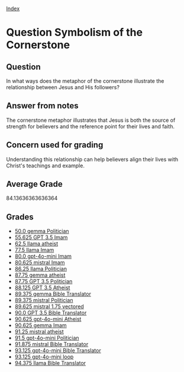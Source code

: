
[Index](../../index.md)
# Question Symbolism of the Cornerstone
## Question
In what ways does the metaphor of the cornerstone illustrate the relationship between Jesus and His followers?

## Answer from notes
The cornerstone metaphor illustrates that Jesus is both the source of strength for believers and the reference point for their lives and faith.

## Concern used for grading
Understanding this relationship can help believers align their lives with Christ's teachings and example.

## Average Grade
84.13636363636364

## Grades
 * [50.0 gemma Politician](../answers/gemma_Politician/Symbolism_of_the_Cornerstone.md)
 * [55.625 GPT 3.5 Imam](../answers/GPT_3.5_Imam/Symbolism_of_the_Cornerstone.md)
 * [62.5 llama atheist](../answers/llama_atheist/Symbolism_of_the_Cornerstone.md)
 * [77.5 llama Imam](../answers/llama_Imam/Symbolism_of_the_Cornerstone.md)
 * [80.0 gpt-4o-mini Imam](../answers/gpt-4o-mini_Imam/Symbolism_of_the_Cornerstone.md)
 * [80.625 mistral Imam](../answers/mistral_Imam/Symbolism_of_the_Cornerstone.md)
 * [86.25 llama Politician](../answers/llama_Politician/Symbolism_of_the_Cornerstone.md)
 * [87.75 gemma atheist](../answers/gemma_atheist/Symbolism_of_the_Cornerstone.md)
 * [87.75 GPT 3.5 Politician](../answers/GPT_3.5_Politician/Symbolism_of_the_Cornerstone.md)
 * [88.125 GPT 3.5 Atheist](../answers/GPT_3.5_Atheist/Symbolism_of_the_Cornerstone.md)
 * [89.375 gemma Bible Translator](../answers/gemma_Bible_Translator/Symbolism_of_the_Cornerstone.md)
 * [89.375 mistral Politician](../answers/mistral_Politician/Symbolism_of_the_Cornerstone.md)
 * [89.625 mistral 1.75 vectored](../answers/mistral_1.75_vectored/Symbolism_of_the_Cornerstone.md)
 * [90.0 GPT 3.5 Bible Translator](../answers/GPT_3.5_Bible_Translator/Symbolism_of_the_Cornerstone.md)
 * [90.625 gpt-4o-mini Atheist](../answers/gpt-4o-mini_Atheist/Symbolism_of_the_Cornerstone.md)
 * [90.625 gemma Imam](../answers/gemma_Imam/Symbolism_of_the_Cornerstone.md)
 * [91.25 mistral atheist](../answers/mistral_atheist/Symbolism_of_the_Cornerstone.md)
 * [91.5 gpt-4o-mini Politician](../answers/gpt-4o-mini_Politician/Symbolism_of_the_Cornerstone.md)
 * [91.875 mistral Bible Translator](../answers/mistral_Bible_Translator/Symbolism_of_the_Cornerstone.md)
 * [93.125 gpt-4o-mini Bible Translator](../answers/gpt-4o-mini_Bible_Translator/Symbolism_of_the_Cornerstone.md)
 * [93.125 gpt-4o-mini loop](../answers/gpt-4o-mini_loop/Symbolism_of_the_Cornerstone.md)
 * [94.375 llama Bible Translator](../answers/llama_Bible_Translator/Symbolism_of_the_Cornerstone.md)
